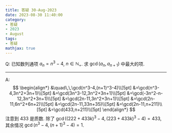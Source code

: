 ```yaml
---
title: 答疑 30-Aug-2023
date: 2023-08-30 11:40:00
category: 
- 答疑
- 2023
- August
tags: 
- 答疑
mathjax: true
---
```


Q: 已知数列通项 $a_n=n^3-4$, $n\in \mathbb N_+$. 求 $\gcd(a_n,a_{n+1})$ 中最大的项.

***

A: 
$$
\begin{align*}
&\quad\,\,\gcd(n^3-4,(n+1)^3-4)\\[5pt]
&=\gcd(n^3-4,3n^2+3n+1)\\[5pt]
&=\gcd(3n^3-12,3n^2+3n+1)\\[5pt]
&=\gcd(-3n^2-n-12,3n^2+3n+1)\\[5pt]
&=\gcd(2n-11,3n^2+3n+1)\\[5pt]
&=\gcd(2n-11,6n^2+6n+2)\\[5pt]
&=\gcd(2n-11,33n+35)\\[5pt]
&=\gcd(2n-11,n+211)\\[5pt]
&=\gcd(433,n+211)\\[5pt]
\end{align*}
$$
注意到 $433$ 是质数. 除了 $\gcd((222+433k)^3-4,(223+433k)^3-4)=433$, 其余情况 $\gcd(n^3-4,(n+1)^3-4)=1$. 


